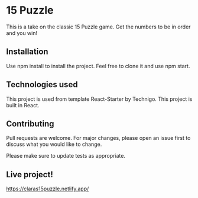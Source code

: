 # 15 Puzzle 

This is a take on the classic 15 Puzzle game. Get the numbers to be in order and you win! 

## Installation

Use npm install to install the project. 
Feel free to clone it and use npm start. 

## Technologies used 
This project is used from template React-Starter by Technigo. 
This project is built in React. 

## Contributing
Pull requests are welcome. For major changes, please open an issue first to discuss what you would like to change.

Please make sure to update tests as appropriate.

## Live project! 
https://claras15puzzle.netlify.app/

